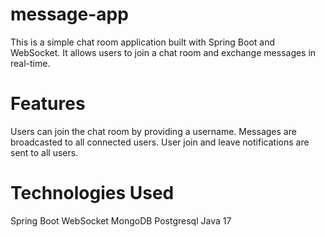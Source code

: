 # message-app

This is a simple chat room application built with Spring Boot and WebSocket. It allows users to join a chat room and exchange messages in real-time.

# Features

Users can join the chat room by providing a username.
Messages are broadcasted to all connected users.
User join and leave notifications are sent to all users.

# Technologies Used

Spring Boot
WebSocket
MongoDB
Postgresql
Java 17
